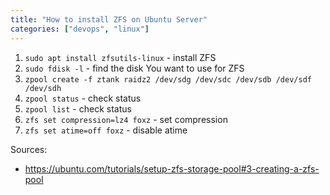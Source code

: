 ```yaml
---
title: "How to install ZFS on Ubuntu Server"
categories: ["devops", "linux"]
---
```


1. `sudo apt install zfsutils-linux` - install ZFS
2. `sudo fdisk -l` - find the disk You want to use for ZFS
3. `zpool create -f ztank raidz2 /dev/sdg /dev/sdc /dev/sdb /dev/sdf /dev/sdh`
4. `zpool status` - check status
5. `zpool list` - check status
6. `zfs set compression=lz4 foxz` - set compression
7. `zfs set atime=off foxz` - disable atime

Sources:
 * <https://ubuntu.com/tutorials/setup-zfs-storage-pool#3-creating-a-zfs-pool>


